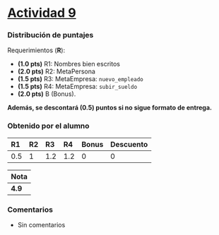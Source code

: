 # [Actividad 9](https://github.com/IIC2233-2015-1/syllabus/tree/master/Actividades%20en%20Clases/Actividad%2009)

### Distribución de puntajes

Requerimientos (**R**):

* **(1.0 pts)** R1: Nombres bien escritos
* **(2.0 pts)** R2: MetaPersona
* **(1.5 pts)** R3: MetaEmpresa: `nuevo_empleado`
* **(1.5 pts)** R4: MetaEmpresa: `subir_sueldo`
* **(2.0 pts)** B (Bonus).

**Además, se descontará (0.5) puntos si no sigue formato de entrega.**

### Obtenido por el alumno
| R1 | R2 | R3 | R4 | Bonus | Descuento |
|:---|:---|:---|:---|-------|:----------|
| 0.5  | 1  | 1.2  | 1.2  | 0     | 0         |

| Nota |
|:-----|
| **4.9** |

### Comentarios
* Sin comentarios
